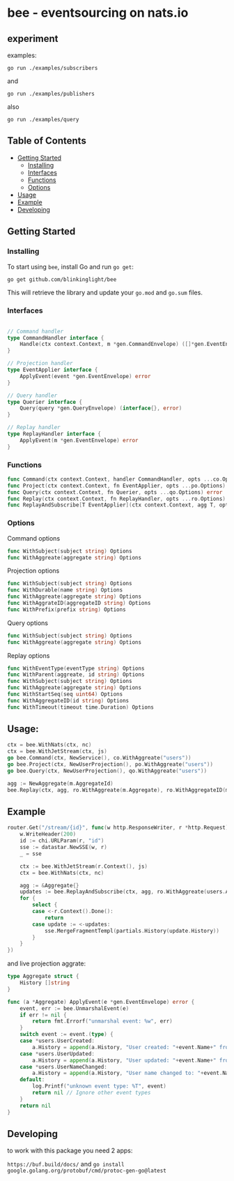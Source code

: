 # bee - eventsourcing on nats.io

## experiment 

examples:

`go run ./examples/subscribers`

and

`go run ./examples/publishers`

also 

`go run ./examples/query`


## Table of Contents

  - [Getting Started](#getting-started)
    - [Installing](#installing)
	- [Interfaces](#interfaces)
	- [Functions](#functions)
	- [Options](#options)
  - [Usage](#usage)
  - [Example](#example)
  - [Developing](#developing)
## Getting Started

### Installing 

To start using `bee`, install Go and run `go get`:
```sh
go get github.com/blinkinglight/bee
```

This will retrieve the library and update your `go.mod` and `go.sum` files.

### Interfaces 

```go

// Command handler
type CommandHandler interface {
	Handle(ctx context.Context, m *gen.CommandEnvelope) ([]*gen.EventEnvelope, error)
}

// Projection handler
type EventApplier interface {
	ApplyEvent(event *gen.EventEnvelope) error
}

// Query handler
type Querier interface {
	Query(query *gen.QueryEnvelope) (interface{}, error)
}

// Replay handler
type ReplayHandler interface {
	ApplyEvent(m *gen.EventEnvelope) error
}
```


### Functions

```go
func Command(ctx context.Context, handler CommandHandler, opts ...co.Options)
func Project(ctx context.Context, fn EventApplier, opts ...po.Options) error 
func Query(ctx context.Context, fn Querier, opts ...qo.Options) error 	
func Replay(ctx context.Context, fn ReplayHandler, opts ...ro.Options)
func ReplayAndSubscribe[T EventApplier](ctx context.Context, agg T, opts ...ro.Options) <-chan T {
```

### Options

Command options
```go
func WithSubject(subject string) Options
func WithAggreate(aggregate string) Options
```

Projection options
```go
func WithSubject(subject string) Options
func WithDurable(name string) Options
func WithAggreate(aggregate string) Options
func WithAggrateID(aggregateID string) Options 
func WithPrefix(prefix string) Options
```

Query options
```go
func WithSubject(subject string) Options 
func WithAggreate(aggregate string) Options
```

Replay options
```go
func WithEventType(eventType string) Options
func WithParent(aggreate, id string) Options 
func WithSubject(subject string) Options
func WithAggreate(aggregate string) Options
func WithStartSeq(seq uint64) Options
func WithAggregateID(id string) Options
func WithTimeout(timeout time.Duration) Options
```



## Usage: 

```go
ctx = bee.WithNats(ctx, nc)
ctx = bee.WithJetStream(ctx, js)
go bee.Command(ctx, NewService(), co.WithAggreate("users"))
go bee.Project(ctx, NewUserProjection(), po.WithAggreate("users"))
go bee.Query(ctx, NewUserProjection(), qo.WithAggreate("users"))
```

```go
agg := NewAggregate(m.AggregateId)
bee.Replay(ctx, agg, ro.WithAggreate(m.Aggregate), ro.WithAggregateID(m.AggregateId))
```

## Example

```go 
router.Get("/stream/{id}", func(w http.ResponseWriter, r *http.Request) {
    w.WriteHeader(200)
    id := chi.URLParam(r, "id")
    sse := datastar.NewSSE(w, r)
    _ = sse

    ctx := bee.WithJetStream(r.Context(), js)
    ctx = bee.WithNats(ctx, nc)

    agg := &Aggregate{}
    updates := bee.ReplayAndSubscribe(ctx, agg, ro.WithAggreate(users.Aggregate), ro.WithAggregateID(id))
    for {
        select {
        case <-r.Context().Done():
            return
        case update := <-updates:
            sse.MergeFragmentTempl(partials.History(update.History))
        }
    }
})
```

and live projection aggrate: 

```go
type Aggregate struct {
	History []string
}

func (a *Aggregate) ApplyEvent(e *gen.EventEnvelope) error {
	event, err := bee.UnmarshalEvent(e)
	if err != nil {
		return fmt.Errorf("unmarshal event: %w", err)
	}
	switch event := event.(type) {
	case *users.UserCreated:
		a.History = append(a.History, "User created: "+event.Name+" from "+event.Country)
	case *users.UserUpdated:
		a.History = append(a.History, "User updated: "+event.Name+" from "+event.Country)
	case *users.UserNameChanged:
		a.History = append(a.History, "User name changed to: "+event.Name)
	default:
		log.Printf("unknown event type: %T", event)
		return nil // Ignore other event types
	}
	return nil
}
```

## Developing

to work with this package you need 2 apps:

`https://buf.build/docs/` and `go install google.golang.org/protobuf/cmd/protoc-gen-go@latest`
